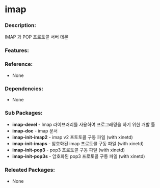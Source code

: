 # imap

### Description:
IMAP 과 POP 프로토콜 서버 데몬

### Features:


### Reference:
* None

### Dependencies:
* None

### Sub Packages:
* **imap-devel** - Imap 라이브러리를 사용하여 프로그래밍을 하기 위한 개발 툴
* **imap-doc** - imap 문서
* **imap-init-imap2** - imap v2 프토토콜 구동 파일 (with xinetd)
* **imap-init-imaps** - 암호화된 imap 프로토콜 구동 파일 (with xinetd)
* **imap-init-pop3** - pop3 프로토콜 구동 파일 (with xinetd)
* **imap-init-pop3s** - 암호화된 pop3 프로토콜 구동 파일 (with xinetd)

### Releated Packages:
* None
